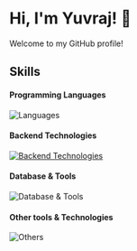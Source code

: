 # Hi, I'm Yuvraj! 👋

Welcome to my GitHub profile! 


## Skills

#### Programming Languages
![Languages](https://skillicons.dev/icons?i=java,scala,go)

#### Backend Technologies
[![Backend Technologies](https://skillicons.dev/icons?i=spring,hibernate,aws,docker)](https://skillicons.dev)

#### Database & Tools
![Database & Tools](https://skillicons.dev/icons?i=postgres,mysql,mongodb,bitbucket,jira)

#### Other tools & Technologies
![Others](https://skillicons.dev/icons?i=linux,git,github,postman,)
